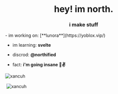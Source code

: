 <h1 align="center">hey! im north.</h1>
<h3 align="center">i make stuff</h3>
- im working on: [**lunora**](https://yoblox.vip/)

- im learning: **svelte**

- discrod: **@northified**

- fact: **i'm going insane 🤣✌️**

<p><img align="center" src="https://github-readme-stats.vercel.app/api/top-langs?username=xancuh&show_icons=true&theme=synthwave&locale=en&layout=compact" alt="xancuh" /></p>

<p>&nbsp;<img align="center" src="https://github-readme-stats.vercel.app/api?username=xancuh&show_icons=true&locale=en" alt="xancuh" /></p>
